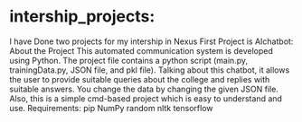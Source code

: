 # intership_projects:
I have Done two projects for my intership in Nexus
 First Project is AIchatbot:
 About the Project
This automated communication system is developed using Python. The project file contains a python script (main.py, trainingData.py, JSON file, and pkl file). Talking about this chatbot, it allows the user to provide suitable queries about the college and replies with suitable answers. You change the data by changing the given JSON file. Also, this is a simple cmd-based project which is easy to understand and use.
Requirements:
pip
NumPy
random
nltk
tensorflow
